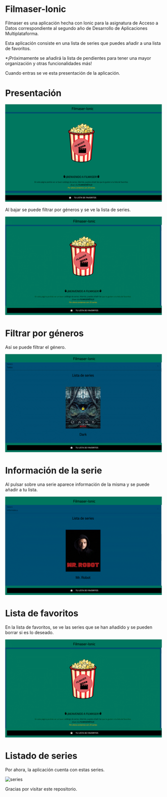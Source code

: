 # Filmaser-Ionic

Filmaser es una aplicación hecha con Ionic para la asignatura de Acceso a Datos correspondiente al segundo año de Desarrollo de Aplicaciones Multiplataforma.

Esta aplicación consiste en una lista de series que puedes añadir a una lista de favoritos.

*¡Próximamente se añadirá la lista de pendientes para tener una mayor organización y otras funcionalidades más!

Cuando entras se ve esta presentación de la aplicación.

# Presentación

![presentacion](./imagesREADME/presentacion.png)

Al bajar se puede filtrar por géneros y se ve la lista de series.

![lista](./imagesREADME/lista.gif)

# Filtrar por géneros

Así se puede filtrar el género.

![genero](./imagesREADME/genero.gif)

# Información de la serie

Al pulsar sobre una serie aparece información de la misma y se puede añadir a tu lista.

![infoAniadirSerie](./imagesREADME/infoAniadirSerie.gif)

# Lista de favoritos

En la lista de favoritos, se ve las series que se han añadido y se pueden borrar si es lo deseado.

![favoritos](./imagesREADME/favoritos.gif)

# Listado de series

Por ahora, la aplicación cuenta con estas series.

![series](./imagesREADME/series.gif)

Gracias por visitar este repositorio. 






